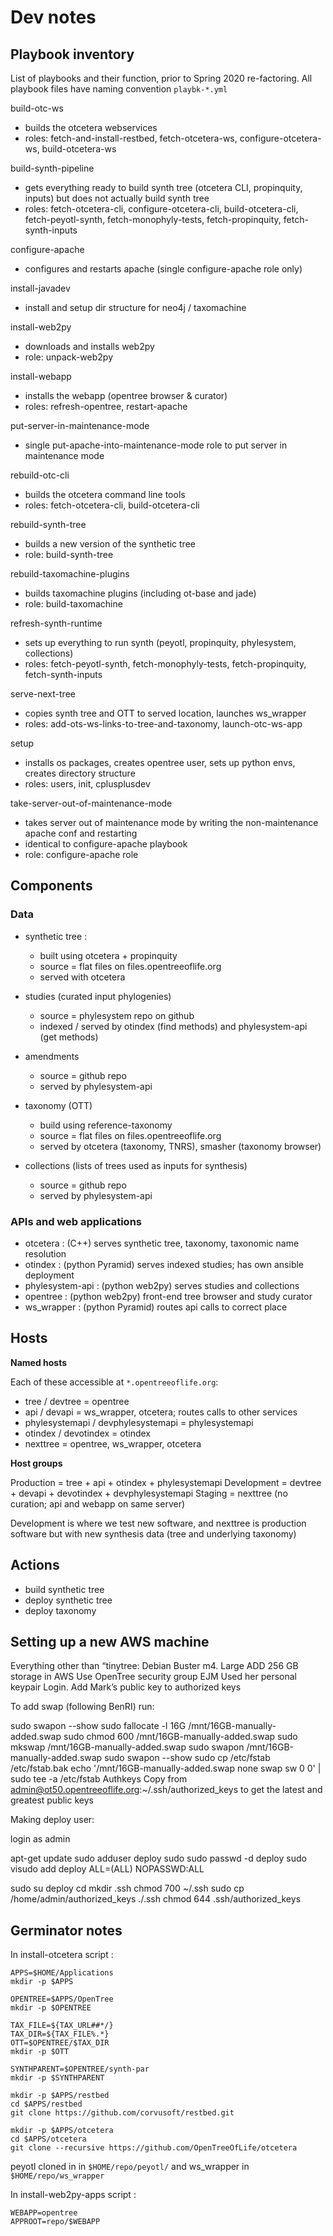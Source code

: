 # Dev notes


## Playbook inventory

List of playbooks and their function, prior to Spring 2020 re-factoring. All playbook files have naming convention `playbk-*.yml`

build-otc-ws
- builds the otcetera webservices
- roles: fetch-and-install-restbed, fetch-otcetera-ws, configure-otcetera-ws, build-otcetera-ws

build-synth-pipeline
- gets everything ready to build synth tree (otcetera CLI, propinquity, inputs) but does not actually build synth tree
- roles: fetch-otcetera-cli, configure-otcetera-cli, build-otcetera-cli, fetch-peyotl-synth, fetch-monophyly-tests, fetch-propinquity, fetch-synth-inputs

configure-apache
- configures and restarts apache (single configure-apache role only)

install-javadev
- install and setup dir structure for neo4j / taxomachine

install-web2py
 - downloads and installs web2py
 - role: unpack-web2py

install-webapp
  - installs the webapp (opentree browser & curator)
  - roles: refresh-opentree, restart-apache

put-server-in-maintenance-mode
 - single put-apache-into-maintenance-mode role to put server in maintenance mode

rebuild-otc-cli
 - builds the otcetera command line tools
 - roles: fetch-otcetera-cli, build-otcetera-cli

rebuild-synth-tree
 - builds a new version of the synthetic tree
 - role: build-synth-tree

rebuild-taxomachine-plugins
 - builds taxomachine plugins (including ot-base and jade)
 - role: build-taxomachine

refresh-synth-runtime
 - sets up everything to run synth (peyotl, propinquity, phylesystem, collections)
 - roles: fetch-peyotl-synth, fetch-monophyly-tests, fetch-propinquity, fetch-synth-inputs

serve-next-tree
 - copies synth tree and OTT to served location, launches ws_wrapper
 - roles: add-ots-ws-links-to-tree-and-taxonomy, launch-otc-ws-app

setup
 - installs os packages, creates opentree user, sets up python envs, creates directory structure
 - roles: users, init, cplusplusdev

take-server-out-of-maintenance-mode
 - takes server out of maintenance mode by writing the non-maintenance apache conf and restarting
 - identical to configure-apache playbook
 - role: configure-apache role

## Components

### Data

- synthetic tree :
  - built using otcetera + propinquity
  - source = flat files on files.opentreeoflife.org
  - served with otcetera

- studies (curated input phylogenies)
  - source = phylesystem repo on github
  - indexed / served by otindex (find methods) and phylesystem-api (get methods)

- amendments
  - source = github repo
  - served by phylesystem-api

- taxonomy (OTT)
  - build using reference-taxonomy
  - source = flat files on files.opentreeoflife.org
  - served by otcetera (taxonomy, TNRS), smasher (taxonomy browser)

- collections (lists of trees used as inputs for synthesis)
  - source = github repo
  - served by phylesystem-api


### APIs and web applications

- otcetera : (C++) serves synthetic tree, taxonomy, taxonomic name resolution
- otindex : (python Pyramid) serves indexed studies; has own ansible deployment
- phylesystem-api : (python web2py) serves studies and collections
- opentree : (python web2py) front-end tree browser and study curator
- ws_wrapper : (python Pyramid) routes api calls to correct place


## Hosts

**Named hosts**

Each of these accessible at `*.opentreeoflife.org`:

- tree / devtree = opentree
- api / devapi = ws_wrapper, otcetera; routes calls to other services
- phylesystemapi / devphylesystemapi = phylesystemapi
- otindex / devotindex = otindex
- nexttree = opentree, ws_wrapper, otcetera

**Host groups**

Production = tree + api + otindex + phylesystemapi
Development = devtree + devapi + devotindex + devphylesystemapi
Staging = nexttree (no curation; api and webapp on same server)

Development is where we test new software, and nexttree is production software but with new synthesis data (tree and underlying taxonomy)


## Actions

* build synthetic tree
* deploy synthetic tree
* deploy taxonomy


## Setting up a new AWS machine
Everything other than “tinytree:
Debian Buster
m4. Large
ADD 256 GB storage in AWS
Use OpenTree security group
EJM Used her personal keypair
Login.
Add Mark’s public key to authorized keys

To add swap (following BenRI) run:

sudo swapon --show
sudo fallocate -l 16G /mnt/16GB-manually-added.swap
sudo chmod 600 /mnt/16GB-manually-added.swap
sudo mkswap /mnt/16GB-manually-added.swap
sudo swapon /mnt/16GB-manually-added.swap
sudo swapon --show
sudo cp /etc/fstab /etc/fstab.bak
echo '/mnt/16GB-manually-added.swap none swap sw 0 0' | sudo tee -a /etc/fstab
Authkeys
Copy from admin@ot50.opentreeoflife.org:~/.ssh/authorized_keys  to get the latest and greatest public keys



Making deploy user:

login as admin

apt-get update
sudo adduser deploy sudo
sudo passwd -d deploy
sudo visudo
    add
        deploy     ALL=(ALL) NOPASSWD:ALL

sudo su deploy
cd
mkdir .ssh
chmod 700 ~/.ssh
sudo cp /home/admin/authorized_keys ./.ssh
chmod 644 .ssh/authorized_keys



## Germinator notes

In install-otcetera script :

```
APPS=$HOME/Applications
mkdir -p $APPS

OPENTREE=$APPS/OpenTree
mkdir -p $OPENTREE

TAX_FILE=${TAX_URL##*/}
TAX_DIR=${TAX_FILE%.*}
OTT=$OPENTREE/$TAX_DIR
mkdir -p $OTT

SYNTHPARENT=$OPENTREE/synth-par
mkdir -p $SYNTHPARENT

mkdir -p $APPS/restbed
cd $APPS/restbed
git clone https://github.com/corvusoft/restbed.git

mkdir -p $APPS/otcetera
cd $APPS/otcetera
git clone --recursive https://github.com/OpenTreeOfLife/otcetera
```

peyotl cloned in in `$HOME/repo/peyotl/` and ws_wrapper in `$HOME/repo/ws_wrapper`

In install-web2py-apps script :

```
WEBAPP=opentree
APPROOT=repo/$WEBAPP
```
